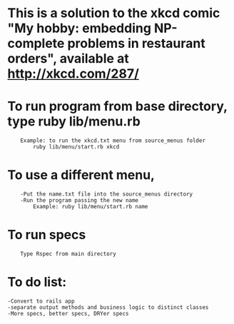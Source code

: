 # This is a solution to the xkcd comic "My hobby: embedding NP-complete problems in restaurant orders", available at http://xkcd.com/287/

# To run program from base directory, type ruby lib/menu.rb <file>
		Example: to run the xkcd.txt menu from source_menus folder
			ruby lib/menu/start.rb xkcd

# To use a different menu, 
		-Put the name.txt file into the source_menus directory
		-Run the program passing the new name 
			Example: ruby lib/menu/start.rb name

# To run specs
		Type Rspec from main directory

# To do list:
	-Convert to rails app
	-separate output methods and business logic to distinct classes
	-More specs, better specs, DRYer specs

